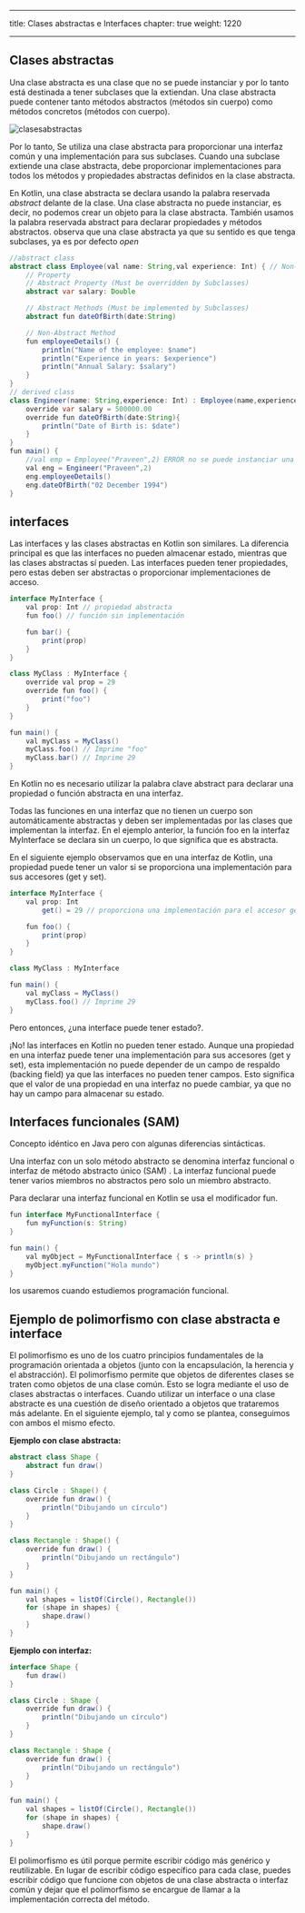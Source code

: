 
---
title: Clases abstractas e Interfaces
chapter: true
weight: 1220

---

## Clases abstractas
Una clase abstracta es una clase que no se puede instanciar y por lo tanto está destinada a tener subclases que la extiendan. Una clase abstracta puede contener tanto métodos abstractos (métodos sin cuerpo) como métodos concretos (métodos con cuerpo).

![clasesabstractas](../images/clasesabstractas.jpg)

Por lo tanto, Se utiliza una clase abstracta para proporcionar una interfaz común y una implementación para sus subclases. Cuando una subclase extiende una clase abstracta, debe proporcionar implementaciones para todos los métodos y propiedades abstractas definidos en la clase abstracta.

En Kotlin, una clase abstracta se declara usando la palabra reservada *abstract* delante de la clase. Una clase abstracta no puede instanciar, es decir,  no podemos crear un objeto para la clase abstracta. También usamos la palabra reservada abstract para declarar propiedades y métodos abstractos. observa que una clase abstracta ya que su sentido es que tenga subclases, ya es por defecto *open*

```java
//abstract class
abstract class Employee(val name: String,val experience: Int) { // Non-Abstract
    // Property
    // Abstract Property (Must be overridden by Subclasses)
    abstract var salary: Double

    // Abstract Methods (Must be implemented by Subclasses)
    abstract fun dateOfBirth(date:String)

    // Non-Abstract Method
    fun employeeDetails() {
        println("Name of the employee: $name")
        println("Experience in years: $experience")
        println("Annual Salary: $salary")
    }
}
// derived class
class Engineer(name: String,experience: Int) : Employee(name,experience) {
    override var salary = 500000.00
    override fun dateOfBirth(date:String){
        println("Date of Birth is: $date")
    }
}
fun main() {
    //val emp = Employee("Praveen",2) ERROR no se puede instanciar una clase abstracta
    val eng = Engineer("Praveen",2)
    eng.employeeDetails()
    eng.dateOfBirth("02 December 1994")
}
```

## interfaces
Las interfaces y las clases abstractas en Kotlin son similares. La diferencia principal es que las interfaces no pueden almacenar estado, mientras que las clases abstractas sí pueden. Las interfaces pueden tener propiedades, pero estas deben ser abstractas o proporcionar implementaciones de acceso.
```java
interface MyInterface {
    val prop: Int // propiedad abstracta
    fun foo() // función sin implementación

    fun bar() {
        print(prop)
    }
}

class MyClass : MyInterface {
    override val prop = 29
    override fun foo() {
        print("foo")
    }
}

fun main() {
    val myClass = MyClass()
    myClass.foo() // Imprime "foo"
    myClass.bar() // Imprime 29
}
```
En Kotlin no es necesario utilizar la palabra clave abstract para declarar una propiedad o función abstracta en una interfaz. 

Todas las funciones en una interfaz que no tienen un cuerpo son automáticamente abstractas y deben ser implementadas por las clases que implementan la interfaz. En el ejemplo anterior, la función foo en la interfaz MyInterface se declara sin un cuerpo, lo que significa que es abstracta.

En el siguiente ejemplo observamos que  en una interfaz de Kotlin, una propiedad puede tener un valor si se proporciona una implementación para sus accesores (get y set). 
```Java
interface MyInterface {
    val prop: Int
        get() = 29 // proporciona una implementación para el accesor get

    fun foo() {
        print(prop)
    }
}

class MyClass : MyInterface

fun main() {
    val myClass = MyClass()
    myClass.foo() // Imprime 29
}
```
Pero entonces, ¿una interface puede tener estado?.

¡No! las interfaces en Kotlin no pueden tener estado. Aunque una propiedad en una interfaz puede tener una implementación para sus accesores (get y set), esta implementación no puede depender de un campo de respaldo (backing field) ya que las interfaces no pueden tener campos. Esto significa que el valor de una propiedad en una interfaz no puede cambiar, ya que no hay un campo para almacenar su estado.

## Interfaces funcionales (SAM)
Concepto idéntico en Java pero con algunas diferencias sintácticas.

Una interfaz con un solo método abstracto se denomina interfaz funcional o interfaz de método abstracto único (SAM) . La interfaz funcional puede tener varios miembros no abstractos pero solo un miembro abstracto.

Para declarar una interfaz funcional en Kotlin se  usa el modificador fun.
```java
fun interface MyFunctionalInterface {
    fun myFunction(s: String)
}

fun main() {
    val myObject = MyFunctionalInterface { s -> println(s) }
    myObject.myFunction("Hola mundo")
}

```
los usaremos cuando estudiemos programación funcional.

## Ejemplo de polimorfismo con clase abstracta e interface
El polimorfismo es uno de los cuatro principios fundamentales de la programación orientada a objetos (junto con la encapsulación, la herencia y el abstracción). El polimorfismo permite que objetos de diferentes clases se traten como objetos de una clase común. Esto se logra mediante el uso de clases abstractas o interfaces. Cuando utilizar un interface o una clase abstracte es una cuestión de diseño orientado a objetos que trataremos más adelante. En el siguiente ejemplo, tal y como se plantea, conseguimos con ambos el mismo efecto.


**Ejemplo con clase abstracta:**

```java
abstract class Shape {
    abstract fun draw()
}

class Circle : Shape() {
    override fun draw() {
        println("Dibujando un círculo")
    }
}

class Rectangle : Shape() {
    override fun draw() {
        println("Dibujando un rectángulo")
    }
}

fun main() {
    val shapes = listOf(Circle(), Rectangle())
    for (shape in shapes) {
        shape.draw()
    }
}
```

**Ejemplo con interfaz:**

```java
interface Shape {
    fun draw()
}

class Circle : Shape {
    override fun draw() {
        println("Dibujando un círculo")
    }
}

class Rectangle : Shape {
    override fun draw() {
        println("Dibujando un rectángulo")
    }
}

fun main() {
    val shapes = listOf(Circle(), Rectangle())
    for (shape in shapes) {
        shape.draw()
    }
}
```

El polimorfismo es útil porque permite escribir código más genérico y reutilizable. En lugar de escribir código específico para cada clase, puedes escribir código que funcione con objetos de una clase abstracta o interfaz común y dejar que el polimorfismo se encargue de llamar a la implementación correcta del método.


